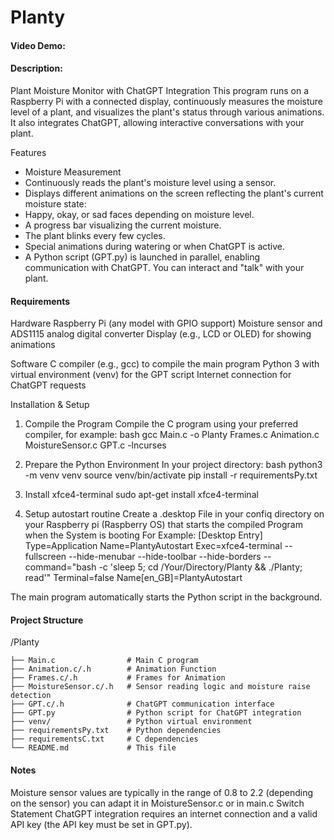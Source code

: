 # Planty

#### Video Demo:  <URL HERE>

#### Description:

Plant Moisture Monitor with ChatGPT Integration
This program runs on a Raspberry Pi with a connected display, continuously measures the moisture level of a plant, and visualizes the plant's status through various animations. It also integrates ChatGPT, allowing interactive conversations with your plant.

Features
- Moisture Measurement
- Continuously reads the plant's moisture level using a sensor.
- Displays different animations on the screen reflecting the plant's current moisture state:
- Happy, okay, or sad faces depending on moisture level.
- A progress bar visualizing the current moisture.
- The plant blinks every few cycles.
- Special animations during watering or when ChatGPT is active.
- A Python script (GPT.py) is launched in parallel, enabling communication with ChatGPT. You can interact and "talk" with your plant.

#### Requirements
Hardware
Raspberry Pi (any model with GPIO support)
Moisture sensor and ADS1115 analog digital converter
Display (e.g., LCD or OLED) for showing animations

Software
C compiler (e.g., gcc) to compile the main program
Python 3 with virtual environment (venv) for the GPT script
Internet connection for ChatGPT requests

Installation & Setup
1. Compile the Program
Compile the C program using your preferred compiler, for example:
bash
gcc Main.c -o Planty Frames.c Animation.c MoistureSensor.c GPT.c -lncurses

2. Prepare the Python Environment
In your project directory:
bash
python3 -m venv venv
source venv/bin/activate
pip install -r requirementsPy.txt

4. Install xfce4-terminal
sudo apt-get install xfce4-terminal

5. Setup autostart routine
Create a .desktop File in your confiq directory on your Raspberry pi (Raspberry OS) that starts the compiled Program when the System is booting 
For Example:
[Desktop Entry]
Type=Application
Name=PlantyAutostart
Exec=xfce4-terminal --fullscreen --hide-menubar --hide-toolbar --hide-borders --command="bash -c 'sleep 5; cd /Your/Directory/Planty && ./Planty; read'"
Terminal=false
Name[en_GB]=PlantyAutostart

The main program automatically starts the Python script in the background.

#### Project Structure

/Planty
 ```
├── Main.c                # Main C program
├── Animation.c/.h        # Animation Function
├── Frames.c/.h           # Frames for Animation
├── MoistureSensor.c/.h   # Sensor reading logic and moisture raise detection
├── GPT.c/.h              # ChatGPT communication interface
├── GPT.py                # Python script for ChatGPT integration
├── venv/                 # Python virtual environment
├── requirementsPy.txt    # Python dependencies
├── requirementsC.txt     # C dependencies
└── README.md             # This file
 ```

#### Notes
Moisture sensor values are typically in the range of 0.8 to 2.2 (depending on the sensor) you can adapt it in MoistureSensor.c or in main.c Switch Statement
ChatGPT integration requires an internet connection and a valid API key (the API key must be set in GPT.py).

